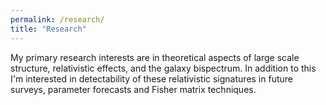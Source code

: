 ```yaml
---
permalink: /research/
title: "Research"
---
```


My primary research interests are in theoretical aspects of large scale structure, relativistic effects, and the galaxy bispectrum. In addition to this I'm interested in detectability of these relativistic signatures in future surveys, parameter forecasts and Fisher matrix techniques. 
